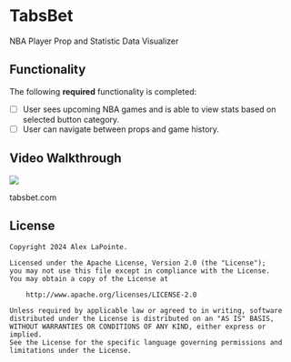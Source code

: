 # TabsBet

NBA Player Prop and Statistic Data Visualizer
## Functionality 

The following **required** functionality is completed:

* [ ] User sees upcoming NBA games and is able to view stats based on selected button category.
* [ ] User can navigate between props and game history. 

## Video Walkthrough

![](midtermpreview.gif)


tabsbet.com

## License

    Copyright 2024 Alex LaPointe.

    Licensed under the Apache License, Version 2.0 (the "License");
    you may not use this file except in compliance with the License.
    You may obtain a copy of the License at

        http://www.apache.org/licenses/LICENSE-2.0

    Unless required by applicable law or agreed to in writing, software
    distributed under the License is distributed on an "AS IS" BASIS,
    WITHOUT WARRANTIES OR CONDITIONS OF ANY KIND, either express or implied.
    See the License for the specific language governing permissions and
    limitations under the License.
